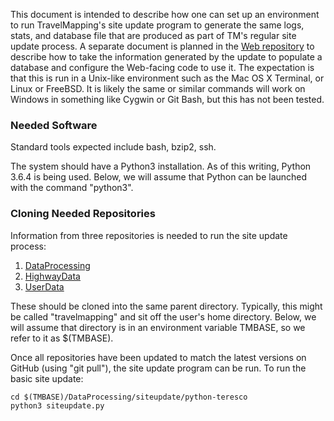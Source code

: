 This document is intended to describe how one can set up an environment to run TravelMapping's site update program to generate the same logs, stats, and database file that are produced as part of TM's regular site update process.  A separate document is planned in the [Web repository](https://github.com/TravelMapping/Web/) to describe how to take the information generated by the update to populate a database and configure the Web-facing code to use it.  The expectation is that this is run in a Unix-like environment such as the Mac OS X Terminal, or Linux or FreeBSD.  It is likely the same or similar commands will work on Windows in something like Cygwin or Git Bash, but this has not been tested.

### Needed Software

Standard tools expected include bash, bzip2, ssh.

The system should have a Python3 installation.  As of this writing, Python 3.6.4 is being used.  Below, we will assume that Python can be launched with the command "python3".

### Cloning Needed Repositories

Information from three repositories is needed to run the site update process:

1. [DataProcessing](https://github.com/TravelMapping/DataProcessing/)
2. [HighwayData](https://github.com/TravelMapping/HighwayData/)
3. [UserData](https://github.com/TravelMapping/UserData/)

These should be cloned into the same parent directory.  Typically, this might be called "travelmapping" and sit off the user's home directory.  Below, we will assume that directory is in an environment variable TMBASE, so we refer to it as $(TMBASE).

Once all repositories have been updated to match the latest versions on GitHub (using "git pull"), the site update program can be run.  To run the basic site update:

```
cd $(TMBASE)/DataProcessing/siteupdate/python-teresco
python3 siteupdate.py
```
